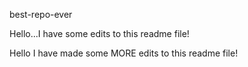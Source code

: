  best-repo-ever    

Hello...I have some edits to this readme file!

Hello I have made some MORE edits to this readme file!